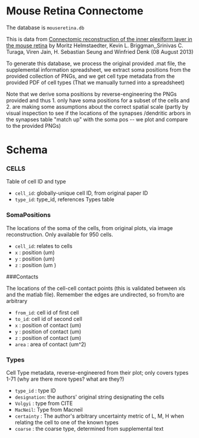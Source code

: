 Mouse Retina Connectome
============================

The database is ```mouseretina.db```

This is data from [Connectomic reconstruction of the inner plexiform
layer in the mouse
retina](http://www.nature.com/nature/journal/v500/n7461/full/nature12346.html)
by Moritz Helmstaedter, Kevin L. Briggman,,Srinivas C. Turaga, Viren
Jain, H. Sebastian Seung and Winfried Denk (08 August 2013)

 
To generate this database, we process the original provided .mat file, 
the supplemental information spreadsheet, we extract soma
positions from the provided collection of PNGs, and we 
get cell type metadata from the provided PDF of cell types
(That we manually turned into a spreadsheet)

Note that we derive soma positions by reverse-engineering the PNGs
provided and thus 1. only have soma positions for a subset of the
cells and 2. are making some assumptions about the correct spatial scale
(partly by visual inspection to see if the locations of the synapses
/dendritic arbors in the synapses table "match up" with the soma pos --
we plot and compare to the provided PNGs)

Schema
=======

### CELLS

Table of cell ID and type

* ```cell_id```: globally-unique cell ID, from original paper ID
* ```type_id```: type_id, references Types table

### SomaPositions

The locations of the soma of the cells, from original plots, 
via image reconstruction. Only available for 950 cells. 

* ```cell_id```: relates to cells 
* ```x``` : position (um)
* ```y``` : position (um)
* ```z``` : position (um )

###Contacts

The locations of the cell-cell contact points (this is validated between xls and the matlab file). Remember the edges are undirected, so from/to are arbitrary

* ```from_id```: cell id of first cell
* ```to_id```: cell id of second cell
* ```x``` : position of contact (um)
* ```y``` : position of contact (um)
* ```z``` : position of contact (um)
* ```area``` : area of contact (um^2)


### Types

 Cell Type metadata, reverse-engineered from their plot; only covers
types 1-71 (why are there more types? what are they?)

* ```type_id``` : type ID
* ```designation```: the authors' original string designating the cells
* ```Volgyi``` : type from CITE
* ```MacNeil```: Type from Macneil
* ```certainty``` : The author's arbitrary uncertainty metric of L, M, H when relating the cell to one of the known types
* ```coarse``` : the coarse type, determined from supplemental text
